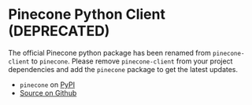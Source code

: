 # Pinecone Python Client (DEPRECATED)

The official Pinecone python package has been renamed from `pinecone-client` to `pinecone`. Please remove `pinecone-client` from your project dependencies and add the `pinecone` package to get the latest updates.

- `pinecone` on [PyPI](https://pypi.org/project/pinecone/)
- [Source on Github](https://github.com/pinecone-io/pinecone-python-client)
